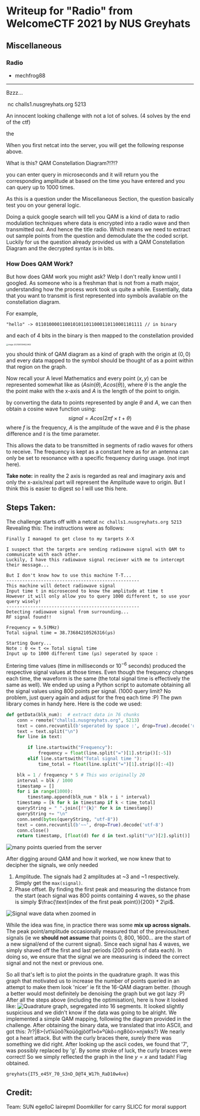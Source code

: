 ﻿# Writeup for "Radio" from WelcomeCTF 2021 by NUS Greyhats

## Miscellaneous 

### Radio
- mechfrog88
------

Bzzz...

​    nc challs1.nusgreyhats.org 5213



An innocent looking challenge with not a lot of solves. (4 solves by the end of the ctf)

the 

When you first netcat into the server, you will get the following response above. 

What is this? QAM Constellation Diagram?!?!? 

you can enter query in microseconds and it will return you the corresponding amplitude at based on the time you have entered and you can query up to 1000 times. 

As this is a question under the Miscellaneous Section, the question basically test you on your general logic. 

Doing a quick google search will tell you QAM is a kind of data to radio modulation techniques  where data is encrypted into a radio wave and then transmitted out. And hence the title radio. Which means we need to extract out sample points from the question and demodulate the the coded script. Luckily for us the question already provided us with a QAM Constellation Diagram and the decrypted syntax is in bits. 

### How Does QAM Work?

But how does QAM work you might ask? Welp I don't really know until I googled. As someone who is a freshman that is not from a math major, understanding how the process work took us quite a while. Essentially, data that you want to transmit is first represented into symbols available on the constellation diagram. 

For example, 

`"hello" -> 0110100001100101011011000110110001101111 // in binary`

and each of 4 bits in the binary is then mapped to the constellation provided 

<img src="https://media.discordapp.net/attachments/426724533295251458/876423575882592286/image-20210815184622469.png" alt="image-20210815184622469" style="zoom:33%;" />

you should think of QAM diagram as a kind of graph with the origin at $(0,0)$​ and every data mapped to the symbol should be thought of as a point within that region on the graph.

Now recall your A level Mathematics and every point $(x,y)$​ can be represented somewhat like as  $(Asin(\theta),Acos(\theta) )$ ​, where $\theta$​​ is the angle the the point make with the x-axis and $A$ is the length of the point to origin.

by converting the data to points represented by angle $\theta$ and $A$, we can then obtain a cosine wave function using: 
$$
signal = Acos(2\pi f \times t + \theta)
$$
where $f$ is the frequency, $A$ is the amplitude of the wave and $\theta$ is the phase difference and $t$ is the time parameter. 

This allows the data to be transmitted in segments of radio waves for others to receive. The frequency is kept as a constant here as for an antenna can only be set to resonance with a specific frequency during usage. (not impt here).

**Take note:** in reality the 2 axis is regarded as real and imaginary axis and only the x-axis/real part will represent the Amplitude wave to origin. But I think this is easier to digest so I will use this here. 

## Steps Taken:
The challenge starts off with a netcat ```nc challs1.nusgreyhats.org 5213```
Revealing this:
The instructions were as follows:

```
Finally I managed to get close to my targets X-X

I suspect that the targets are sending radiowave signal with QAM to communicate with each other.
Luckily, I have this radiowave signal reciever with me to intercept their message...

But I don't know how to use this machine T-T...
--------------------------------------------------
This machine will detect radiowave signal
Input time t in microsecond to know the amplitude at time t
However it will only allow you to query 1000 different t, so use your query wisely!
--------------------------------------------------
Detecting radiowave signal from surrounding...
RF signal found!!

Frequency = 9.5(MHz)
Total signal time = 38.73684210526316(μs)

Starting Query...
Note : 0 <= t <= Total signal time
Input up to 1000 different time (μs) seperated by space :
```
Entering time values (time in milliseconds or $10^{-6}$ seconds) produced the respective signal values at those times. Even though the frequency changes each time, the waveform is the same (the total signal time is effectively the same as well). We ended up using a Python script to automate obtaining all the signal values using 800 points per signal. (1000 query limit? No problem, just query again and adjust for the freq each time :P) The pwn library comes in handy here. Here is the code we used:
```Python
def getData(blk_num):  # extract data in 76 chunks
    conn = remote("challs1.nusgreyhats.org", 5213)
    text = conn.recvuntil(b'seperated by space :', drop=True).decode('utf-8')
    text = text.split("\n")
    for line in text:

        if line.startswith("Frequency"):
            frequency = float(line.split("=")[1].strip()[:-5])
        elif line.startswith("Total signal time "):
            time_total = float(line.split("=")[1].strip()[:-4])

    blk = 1 / frequency * 5 # This was originally 20
    interval = blk / 1000
    timestamp = []
    for i in range(1000):
        timestamp.append(blk_num * blk + i * interval)
    timestamp = [k for k in timestamp if k < time_total]
    queryString = " ".join([f"{k}" for k in timestamp])
    queryString += "\n"
    conn.send(bytes(queryString, "utf-8"))
    text = conn.recvuntil(b'~~', drop=True).decode('utf-8')
    conn.close()
    return timestamp, [float(d) for d in text.split("\n")[2].split()]
```
![many points queried from the server](https://media.discordapp.net/attachments/426724533295251458/876424612534173726/unknown.png?width=740&height=591)

After digging around QAM and how it worked, we now knew that to decipher the signals, we only needed

 1. Amplitude. The signals had 2 amplitudes at ~3 and ~1 respectively. Simply get the `max(signal)`.
 2. Phase offset. By finding the first peak and measuring the distance from the start (each signal was 800 points containing 4 waves, so the phase is simply $\frac{\text{index of the first peak point}}{200} * 2\pi$. 

![Signal wave data when zoomed in](https://media.discordapp.net/attachments/426724533295251458/876424783485603880/unknown.png?width=701&height=592)

While the idea was fine, in practice there was some **mix up across signals.**
The peak point/amplitude occasionally measured that of the previous/next signals (ie we **should not assume** that points 0, 800, 1600... are the start of a new signal/end of the current signal). Since each signal has 4 waves, we simply shaved off the first and last periods (200 points of data each). In doing so, we ensure that the signal we are measuring is indeed the correct signal and not the next or previous one.

So all that's left is to plot the points in the quadrature graph. It was this graph that motivated us to increase the number of points queried in an attempt to make them look 'nicer' ie fit the 16-QAM diagram better. (though a better would most definitely be denoising the graph but we got lazy :P) After all the steps above (including the optimisation), here is how it looked like:
![Quadrature graph, segregated into 16 segments.](https://media.discordapp.net/attachments/426724533295251458/876422859361251348/unknown.png?width=810&height=591)
It looked slightly suspicious and we didn't know if the data was going to be alright. We implemented a simple QAM mapping, following the diagram provided in the challenge. After obtaining the binary data, we translated that into ASCII, and got this:
7r?|8>{vt¼ûoõ?koüõgjõöf1»õ»ºûkõ÷ng8õò>»njwks?}
We nearly got a heart attack. But with the curly braces there,  _surely_ there was something we did right. After looking up the ascii codes, we found that '7',  was possibly replaced by 'g'. By some stroke of luck, the curly braces were correct! So we simply reflected the graph in the line $y=x$​​ and tadah! Flag obtained.

```greyhats{IT5_e45Y_70_S3nD_D@T4_W17h_RaD10w4ve}```

## Credit:
Team: SUN egelloC lairepmI
Doomkiller for carry
SLICC for moral support
